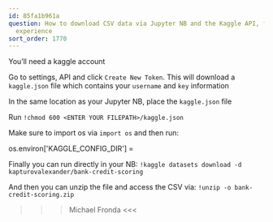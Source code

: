 ```yaml
---
id: 85fa1b961a
question: How to download CSV data via Jupyter NB and the Kaggle API, for one seamless
  experience
sort_order: 1770
---
```


You’ll need a kaggle account

Go to settings, API and click `Create New Token`. This will download a `kaggle.json` file which contains your `username` and `key` information

In the same location as your Jupyter NB, place the `kaggle.json` file

Run `!chmod 600 <ENTER YOUR FILEPATH>/kaggle.json`

Make sure to import os via `import os` and then run:

os.environ['KAGGLE_CONFIG_DIR'] = <STRING OF YOUR FILE PATH>

Finally you can run directly in your NB: `!kaggle datasets download -d kapturovalexander/bank-credit-scoring`

And then you can unzip the file and access the CSV via: `!unzip -o bank-credit-scoring.zip`

>>> Michael Fronda <<<

